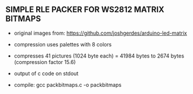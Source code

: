 ## SIMPLE RLE PACKER FOR WS2812 MATRIX BITMAPS ##

- original images from: https://github.com/joshgerdes/arduino-led-matrix

- compression uses palettes with 8 colors

- compresses 41 pictures (1024 byte each) = 41984 bytes to 2674 bytes (compression factor 15.6)

- output of c code on stdout

- compile: gcc packbitmaps.c -o packbitmaps

